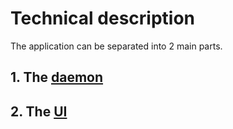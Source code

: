 # Technical description

The application can be separated into 2 main parts.

## 1. The [daemon](docs/daemon.md)
## 2. The [UI](docs/ui.md)
